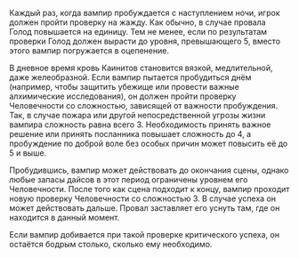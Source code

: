 Каждый раз, когда вампир пробуждается с наступлением ночи, игрок должен пройти проверку на жажду. Как обычно, в случае провала Голод повышается на единицу. Тем не менее, если по результатам проверки Голод должен вырасти до уровня, превышающего 5, вместо этого вампир погружается в оцепенение.

В дневное время кровь Каинитов становится вязкой, медлительной, даже желеобразной. Если вампир пытается пробудиться днём (например, чтобы защитить убежище или провести важные алхимические исследования), он должен пройти проверку Человечности со сложностью, зависящей от важности пробуждения. Так, в случае пожара или другой непосредственной угрозы жизни вампира сложность равна всего 3. Необходимость принять важное решение или принять посланника повышает сложность до 4, а пробуждение по доброй воле без особых причин может повысить её до 5 и выше.

Пробудившись, вампир может действовать до окончания сцены, однако любые запасы дайсов в этот период ограничены уровнем его Человечности. После того как сцена подходит к концу, вампир проходит новую проверку Человечности со сложностью 3. В случае успеха он может действовать дальше. Провал заставляет его уснуть там, где он находится в данный момент.

Если вампир добивается при такой проверке критического успеха, он остаётся бодрым столько, сколько ему необходимо.
